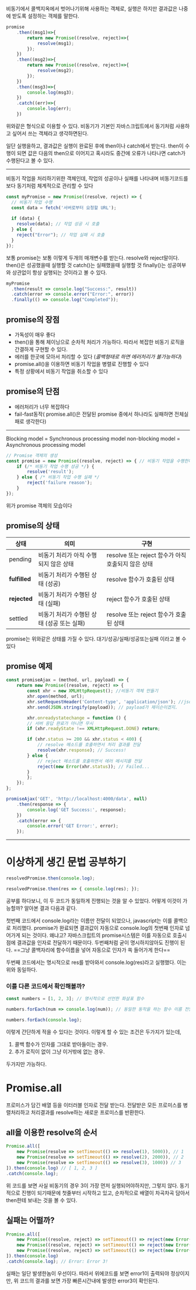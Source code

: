 비동기에서 콜백지옥에서 벗어나기위해 사용하는 객체로, 실행은 하지만 결과값은 나중에 받도록 설정하는 객체를 말한다.

```js
promise
	.then((msg1)=>{
		return new Promise((resolve, reject)=>{
			resolve(msg1);
		});
	})
	.then((msg2)=>{
		return new Promise((resolve, reject)=>{
			resolve(msg2);
		});
	})
	.then((msg3)=>{
		console.log(msg3);
	})
	.catch((err)=>{
		console.log(err);
	})
```

위와같은 형식으로 이용할 수 있다.
비동기가 기본인 자바스크립트에서 동기처럼 사용하고 싶어서 쓰는 객체라고 생각하면된다.

일단 실행을하고, 결과값은 실행이 완료된 후에 then이나 catch에서 받는다.
then이 수행이 되면 값은 다음의  then으로 이어지고 혹시라도 중간에 오류가 나타나면 catch가 수행된다고 볼 수 있다. 

---


비동기 작업을 처리하기위한 객체인데,
작업의 성공이나 실패를 나타내며 비동기코드를 보다 동기처럼 체계적으로 관리할 수 있다

```js
const myPromise = new Promise((resolve, reject) => {
  // 비동기 작업 수행
  const data = fetch('서버로부터 요청할 URL');
  
  if (data) {
    resolve(data); // 작업 성공 시 호출
  } else {
    reject("Error"); // 작업 실패 시 호출
  }
});

```

보통 promise는 보통 이렇게 두개의 매개변수를 받는다. resolve와 reject말이다.
then()은 성공했을때 실행할 것
catch()는 실패했을때 실행할 것
finally()는 성공여부와 상관없이 항상 실행되는 것이라고 볼 수 있다.

```js
myPromise
  .then(result => console.log("Success:", result))
  .catch(error => console.error("Error:", error))
  .finally(() => console.log("Completed"));

```


## promise의 장점

- 가독성이 매우 좋다
- then()을 통해 체이닝으로 순차적 처리가 가능하다. 따라서 복잡한 비동기 로직을 간결하게 구현할 수 있다.
- 에러를 한곳에 모아서 처리할 수 있다   (*콜백형태로 하면 에러처리가 불가능하다*)
- promise.all()을 이용하면 비동기 작업을 병렬로 진행할 수 있다
- 특정 상황에서 비동기 작업을 취소할 수 있다


## promise의 단점

- 에러처리가 너무 복잡하다
- fail-fast동작(  promise.all()은 전달된 promise 중에서 하나라도 실패하면 전체실패로 생각한다) 



---


Blocking model = Synchronous processing model
non-blocking model = Asynchronous processing model

```js
// Promise 객체의 생성 
const promise = new Promise((resolve, reject) => { // 비동기 작업을 수행한다. 
	if (/* 비동기 작업 수행 성공 */) { 
		resolve('result'); 
	} else { /* 비동기 작업 수행 실패 */ 
		reject('failure reason'); 
	} 
});
```

위가 promise 객체의 모습이다



## promise의 상태

| 상태            | 의미                        | 구현                                  |
| ------------- | ------------------------- | ----------------------------------- |
| pending       | 비동기 처리가 아직 수행되지 않은 상태     | resolve 또는 reject 함수가 아직 호출되지 않은 상태 |
| **fulfilled** | 비동기 처리가 수행된 상태 (성공)       | resolve 함수가 호출된 상태                  |
| **rejected**  | 비동기 처리가 수행된 상태 (실패)       | reject 함수가 호출된 상태                   |
| settled       | 비동기 처리가 수행된 상태 (성공 또는 실패) | resolve 또는 reject 함수가 호출된 상태        |

promise는 위와같은 상태를 가질 수 있다. 대기/성공/실패/성공또는실패 이라고 볼 수 있다


## promise 예제

```js
const promiseAjax = (method, url, payload) => {
	return new Promise((resolve, reject) => {
		const xhr = new XMLHttpRequest(); //비동기 객체 만들기
		xhr.open(method, url);
		xhr.setRequestHeader('Content-type', 'application/json'); //json 날릴때 json이라고 규정해주기
		xhr.send(JSON.stringify(payload)); // payload가 제이슨이겠지.

		xhr.onreadystatechange = function () {
		// 서버 응답 완료가 아니면 무시
		if (xhr.readyState !== XMLHttpRequest.DONE) return;

		if (xhr.status >= 200 && xhr.status < 400) {
			// resolve 메소드를 호출하면서 처리 결과를 전달
			resolve(xhr.response); // Success!
		} else {
			// reject 메소드를 호출하면서 에러 메시지를 전달
			reject(new Error(xhr.status)); // Failed...
		}
		};
	});
};

promiseAjax('GET', 'http://localhost:4000/data', null)
	.then(response => {
		console.log('GET Success:', response);
	})
	.catch(error => {
		console.error('GET Error:', error);
	});
```


---
# 이상하게 생긴 문법 공부하기

```js
resolvedPromise.then(console.log);

resolvedPromise.then(res => { console.log(res); });
```

공부를 하다보니, 이 두 코드가 동일하게 진행되는 것을 알 수 있었다. 
어떻게 이것이 가능할까? 알아본 결과 다음과 같다.

첫번째 코드에서 console.log라는 이름만 전달이 되었으나, javascript는 이를 콜백으로 처리했다. promise가 완료되면 결과값이 자동으로 console.log의 첫번째 인자로 넘어가게 되는 것이다. 왜냐고? 자바스크립트의 promise시스템은 이를 자동으로 호출시점에 결과값을 인자로 전달하기 때문이다. 두번째처럼 굳이 명시하지않아도 진행이 된다. ==그냥 콜백자리에 함수이름을 넣어 자동으로 인자가 쏙 들어가게 한다==

두번째 코드에서는 명시적으로 res를 받아와서 console.log(res)라고 실행했다. 이는 위와 동일하다. 



### 이를 다른 코드에서 확인해볼까?

```js
const numbers = [1, 2, 3]; // 명시적으로 선언한 화살표 함수 

numbers.forEach(num => console.log(num)); // 동일한 동작을 하는 함수 이름 전달 방식

numbers.forEach(console.log);
```

이렇게 간단하게 적을 수 있다는 것이다.
이렇게 할 수 있는 조건은 두가지가 있는데,

1. 콜백 함수가 인자를 그대로 받아들이는 경우. 
2. 추가 로직이 없이 그냥 이거밖에 없는 경우.

두가지만 가능하다. 




#  Promise.all

프로미스가 담긴 배열 등을 이터러블 인자로 전달 받는다. 
전달받은 모든 프로미스를 병렬처리하고 처리결과를 resolve하는 새로운 프로미스를 반환한다.

## all을 이용한  resolve의 순서

```js
Promise.all([
	new Promise(resolve => setTimeout(() => resolve(1), 5000)), // 1
	new Promise(resolve => setTimeout(() => resolve(2), 2000)), // 2
	new Promise(resolve => setTimeout(() => resolve(3), 1000)) // 3
]).then(console.log) // [ 1, 2, 3 ]
.catch(console.log);
```

위 코드를 보면 사실 비동기의 경우 3이 가장 먼저 실행되어야하지만, 그렇지 않다. 동기적으로 진행이 되기때문에 첫줄부터 시작하고 있고, 순차적으로 배열이 차곡차곡 담아서 then한테 보내는 것을 볼 수 있다.

## 실패는 어떨까?

```js
Promise.all([
	new Promise((resolve, reject) => setTimeout(() => reject(new Error('Error 1!')), 3000)),
	new Promise((resolve, reject) => setTimeout(() => reject(new Error('Error 2!')), 2000)),
	new Promise((resolve, reject) => setTimeout(() => reject(new Error('Error 3!')), 1000))
]).then(console.log)
.catch(console.log); // Error: Error 3!
```

실패는 일단 발생한놈이 우선이다. 따라서 위에코드를 보면 error1이 출력되야 정상이지만, 위 코드의 결과를 보면 가장 빠른시간내에 발생한 error3이 확인된다.